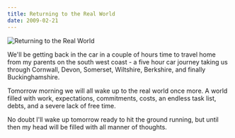 ```yaml
---
title: Returning to the Real World
date: 2009-02-21
---
```


![Returning to the Real World](https://source.unsplash.com/qTpc0Vj4YoE/1600x900)

We'll be getting back in the car in a couple of hours time to travel home from my parents on the south west coast - a five hour car journey taking us through Cornwall, Devon, Somerset, Wiltshire, Berkshire, and finally Buckinghamshire.

Tomorrow morning we will all wake up to the real world once more. A world filled with work, expectations, commitments, costs, an endless task list, debts, and a severe lack of free time.

No doubt I'll wake up tomorrow ready to hit the ground running, but until then my head will be filled with all manner of thoughts.